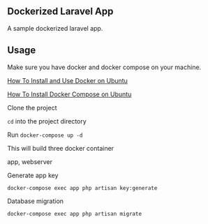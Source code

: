 ## Dockerized Laravel App
A sample dockerized laravel app. 

## Usage

Make sure you have docker and docker compose on your machine.

[How To Install and Use Docker on Ubuntu](https://www.digitalocean.com/community/tutorials/how-to-install-and-use-docker-on-ubuntu-18-04)

[How To Install Docker Compose on Ubuntu](https://www.digitalocean.com/community/tutorials/how-to-install-docker-compose-on-ubuntu-18-04)

Clone the project

`cd` into the project directory

Run `docker-compose up -d`

This will build three docker container

app, webserver

Generate app key

```
docker-compose exec app php artisan key:generate
```

Database migration
```
docker-compose exec app php artisan migrate
```
